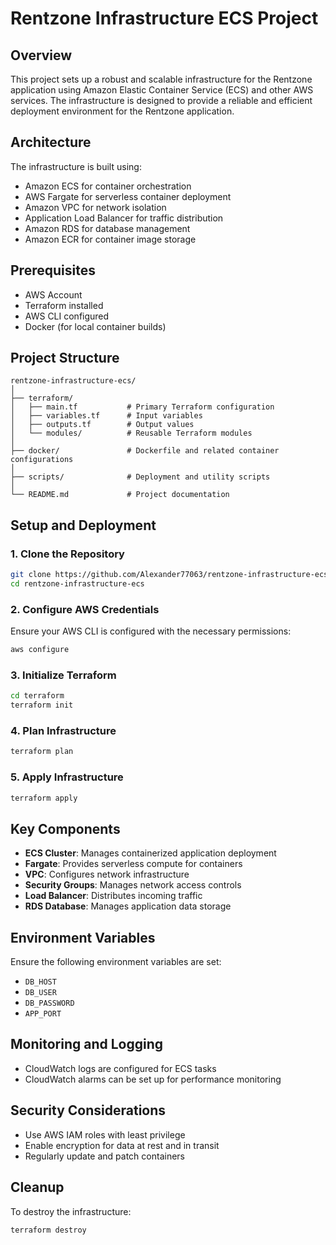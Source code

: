 # Rentzone Infrastructure ECS Project

## Overview
This project sets up a robust and scalable infrastructure for the Rentzone application using Amazon Elastic Container Service (ECS) and other AWS services. The infrastructure is designed to provide a reliable and efficient deployment environment for the Rentzone application.

## Architecture
The infrastructure is built using:
- Amazon ECS for container orchestration
- AWS Fargate for serverless container deployment
- Amazon VPC for network isolation
- Application Load Balancer for traffic distribution
- Amazon RDS for database management
- Amazon ECR for container image storage

## Prerequisites
- AWS Account
- Terraform installed
- AWS CLI configured
- Docker (for local container builds)

## Project Structure
```
rentzone-infrastructure-ecs/
│
├── terraform/
│   ├── main.tf           # Primary Terraform configuration
│   ├── variables.tf      # Input variables
│   ├── outputs.tf        # Output values
│   └── modules/          # Reusable Terraform modules
│
├── docker/               # Dockerfile and related container configurations
│
├── scripts/              # Deployment and utility scripts
│
└── README.md             # Project documentation
```

## Setup and Deployment

### 1. Clone the Repository
```bash
git clone https://github.com/Alexander77063/rentzone-infrastructure-ecs.git
cd rentzone-infrastructure-ecs
```

### 2. Configure AWS Credentials
Ensure your AWS CLI is configured with the necessary permissions:
```bash
aws configure
```

### 3. Initialize Terraform
```bash
cd terraform
terraform init
```

### 4. Plan Infrastructure
```bash
terraform plan
```

### 5. Apply Infrastructure
```bash
terraform apply
```

## Key Components
- **ECS Cluster**: Manages containerized application deployment
- **Fargate**: Provides serverless compute for containers
- **VPC**: Configures network infrastructure
- **Security Groups**: Manages network access controls
- **Load Balancer**: Distributes incoming traffic
- **RDS Database**: Manages application data storage

## Environment Variables
Ensure the following environment variables are set:
- `DB_HOST`
- `DB_USER`
- `DB_PASSWORD`
- `APP_PORT`

## Monitoring and Logging
- CloudWatch logs are configured for ECS tasks
- CloudWatch alarms can be set up for performance monitoring

## Security Considerations
- Use AWS IAM roles with least privilege
- Enable encryption for data at rest and in transit
- Regularly update and patch containers

## Cleanup
To destroy the infrastructure:
```bash
terraform destroy
